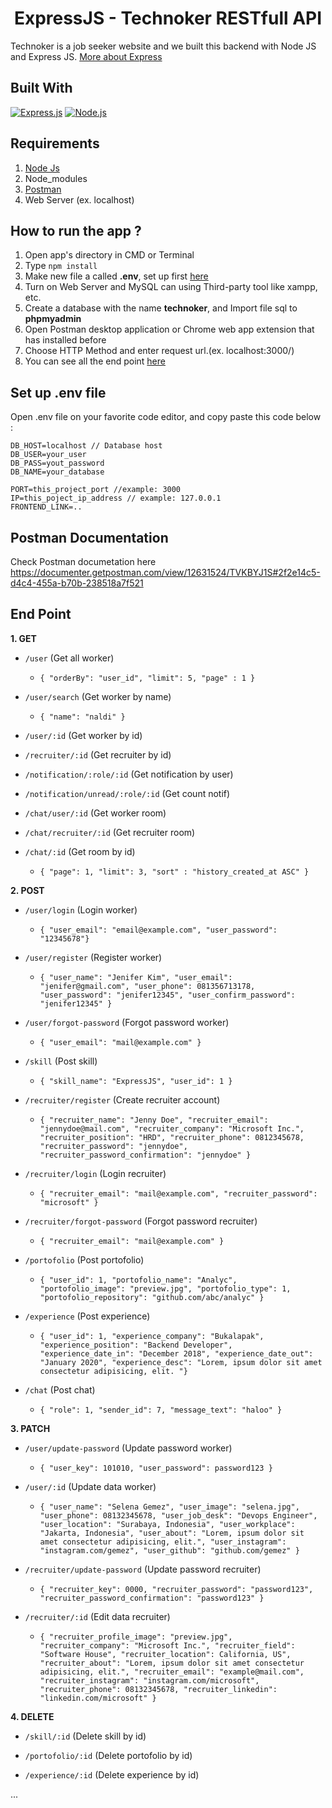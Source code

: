 <h1 align="center">ExpressJS - Technoker RESTfull API</h1>


Technoker is a job seeker website and we built this backend with Node JS and Express JS.
[More about Express](https://en.wikipedia.org/wiki/Express.js)

## Built With

[![Express.js](https://img.shields.io/badge/Express.js-v4.17.1-orange.svg?style=rounded-square)](https://expressjs.com/en/starter/installing.html)
[![Node.js](https://img.shields.io/badge/Node.js-v13.5.0-green.svg?style=rounded-square)](https://nodejs.org/)

## Requirements

1. <a href="https://nodejs.org/en/download/">Node Js</a>
2. Node_modules
3. <a href="https://www.getpostman.com/">Postman</a>
4. Web Server (ex. localhost)

## How to run the app ?

1. Open app's directory in CMD or Terminal
2. Type `npm install`
3. Make new file a called **.env**, set up first [here](#set-up-env-file)
4. Turn on Web Server and MySQL can using Third-party tool like xampp, etc.
5. Create a database with the name **technoker**, and Import file sql to **phpmyadmin**
6. Open Postman desktop application or Chrome web app extension that has installed before
7. Choose HTTP Method and enter request url.(ex. localhost:3000/)
8. You can see all the end point [here](#end-point)

## Set up .env file

Open .env file on your favorite code editor, and copy paste this code below :

```
DB_HOST=localhost // Database host
DB_USER=your_user
DB_PASS=yout_password
DB_NAME=your_database

PORT=this_project_port //example: 3000
IP=this_poject_ip_address // example: 127.0.0.1
FRONTEND_LINK=..
```
## Postman Documentation
Check Postman documetation here https://documenter.getpostman.com/view/12631524/TVKBYJ1S#2f2e14c5-d4c4-455a-b70b-238518a7f521

## End Point
**1. GET**

- `/user` (Get all worker)

  - `{ "orderBy": "user_id", "limit": 5, "page" : 1 }`

- `/user/search` (Get worker by name)

  - `{ "name": "naldi" }`

- `/user/:id` (Get worker by id)

- `/recruiter/:id` (Get recruiter by id)

- `/notification/:role/:id` (Get notification by user)

- `/notification/unread/:role/:id` (Get count notif)

- `/chat/user/:id` (Get worker room)

- `/chat/recruiter/:id` (Get recruiter room)

- `/chat/:id` (Get room by id)

  - `{ "page": 1, "limit": 3, "sort" : "history_created_at ASC" }`

**2. POST**

- `/user/login` (Login worker)

  - `{ "user_email": "email@example.com", "user_password": "12345678"}`

- `/user/register` (Register worker)

  - `{ "user_name": "Jenifer Kim", "user_email": "jenifer@gmail.com", "user_phone": 081356713178, "user_password": "jenifer12345", "user_confirm_password": "jenifer12345" }`

- `/user/forgot-password` (Forgot password worker)

  - `{ "user_email": "mail@example.com" }`
  
- `/skill` (Post skill)

  - `{ "skill_name": "ExpressJS", "user_id": 1 }`
  
- `/recruiter/register` (Create recruiter account)

  - `{ "recruiter_name": "Jenny Doe", "recruiter_email": "jennydoe@mail.com", "recruiter_company": "Microsoft Inc.", "recruiter_position": "HRD", "recruiter_phone": 0812345678, "recruiter_password": "jennydoe", "recruiter_password_confirmation": "jennydoe" }`
  
- `/recruiter/login` (Login recruiter)

  - `{ "recruiter_email": "mail@example.com", "recruiter_password": "microsoft" }`
  
- `/recruiter/forgot-password` (Forgot password recruiter)

  - `{ "recruiter_email": "mail@example.com" }`
  
- `/portofolio` (Post portofolio)

  - `{ "user_id": 1, "portofolio_name": "Analyc", "portofolio_image": "preview.jpg", "portofolio_type": 1, "portofolio_repository": "github.com/abc/analyc" }`
  
- `/experience` (Post experience)

  - `{ "user_id": 1, "experience_company": "Bukalapak", "experience_position": "Backend Developer", "experience_date_in": "December 2018", "experience_date_out": "January 2020", "experience_desc": "Lorem, ipsum dolor sit amet consectetur adipisicing, elit. "}`
  
- `/chat` (Post chat)

  - `{ "role": 1, "sender_id": 7, "message_text": "haloo" }`

**3. PATCH**

- `/user/update-password` (Update password worker)

  - `{ "user_key": 101010, "user_password": password123 }`

- `/user/:id` (Update data worker)

  - `{ "user_name": "Selena Gemez", "user_image": "selena.jpg", "user_phone": 08132345678, "user_job_desk": "Devops Engineer", "user_location": "Surabaya, Indonesia", "user_workplace": "Jakarta, Indonesia", "user_about": "Lorem, ipsum dolor sit amet consectetur adipisicing, elit.", "user_instagram": "instagram.com/gemez", "user_github": "github.com/gemez" }`

- `/recruiter/update-password` (Update password recruiter)
  - `{ "recruiter_key": 0000, "recruiter_password": "password123", "recruiter_password_confirmation": "password123" }`
  
- `/recruiter/:id` (Edit data recruiter)
  - `{ "recruiter_profile_image": "preview.jpg", "recruiter_company": "Microsoft Inc.", "recruiter_field": "Software House", "recruiter_location": California, US", "recruiter_about": "Lorem, ipsum dolor sit amet consectetur adipisicing, elit.", "recruiter_email": "example@mail.com", "recruiter_instagram": "instagram.com/microsoft", "recruiter_phone": 08132345678, "recruiter_linkedin": "linkedin.com/microsoft" }`
  
**4. DELETE**

- `/skill/:id` (Delete skill by id)

- `/portofolio/:id` (Delete portofolio by id)

- `/experience/:id` (Delete experience by id)

...
